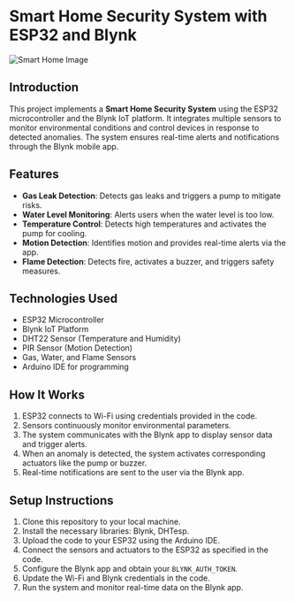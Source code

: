# Smart Home Security System with ESP32 and Blynk

![Smart Home Image](https://allbetterapp.com/wp-content/uploads/2024/03/Smart-Home.jpg)


## Introduction
This project implements a **Smart Home Security System** using the ESP32 microcontroller and the Blynk IoT platform. It integrates multiple sensors to monitor environmental conditions and control devices in response to detected anomalies. The system ensures real-time alerts and notifications through the Blynk mobile app.

## Features
- **Gas Leak Detection**: Detects gas leaks and triggers a pump to mitigate risks.
- **Water Level Monitoring**: Alerts users when the water level is too low.
- **Temperature Control**: Detects high temperatures and activates the pump for cooling.
- **Motion Detection**: Identifies motion and provides real-time alerts via the app.
- **Flame Detection**: Detects fire, activates a buzzer, and triggers safety measures.

## Technologies Used
- ESP32 Microcontroller
- Blynk IoT Platform
- DHT22 Sensor (Temperature and Humidity)
- PIR Sensor (Motion Detection)
- Gas, Water, and Flame Sensors
- Arduino IDE for programming

## How It Works
1. ESP32 connects to Wi-Fi using credentials provided in the code.
2. Sensors continuously monitor environmental parameters.
3. The system communicates with the Blynk app to display sensor data and trigger alerts.
4. When an anomaly is detected, the system activates corresponding actuators like the pump or buzzer.
5. Real-time notifications are sent to the user via the Blynk app.

## Setup Instructions
1. Clone this repository to your local machine.
2. Install the necessary libraries: Blynk, DHTesp.
3. Upload the code to your ESP32 using the Arduino IDE.
4. Connect the sensors and actuators to the ESP32 as specified in the code.
5. Configure the Blynk app and obtain your `BLYNK_AUTH_TOKEN`.
6. Update the Wi-Fi and Blynk credentials in the code.
7. Run the system and monitor real-time data on the Blynk app.



